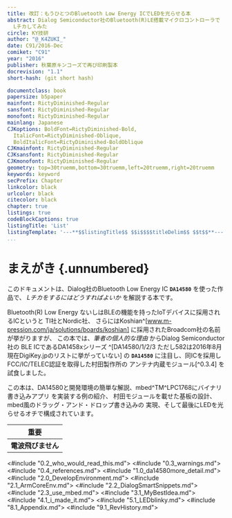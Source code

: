 ```yaml
---
title: 改訂：もうひとつのBluetooth Low Energy ICでLEDを光らせる本
abstract: Dialog Semiconductor社のBluetooth(R)LE搭載マイクロコントローラで
  Lチカしてみた
circle: KY技研
author: "@_K4ZUKI_"
date: C91/2016-Dec
comiket: "C91"
year: "2016"
publisher: 秋葉原キンコーズで再び印刷製本
docrevision: "1.1"
short-hash: (git short hash)

documentclass: book
papersize: b5paper
mainfont: RictyDiminished-Regular
sansfont: RictyDiminished-Regular
monofont: RictyDiminished-Regular
mainlang: Japanese
CJKoptions: BoldFont=RictyDiminished-Bold,
  ItalicFont=RictyDiminished-Oblique,
  BoldItalicFont=RictyDiminished-BoldOblique
CJKmainfont: RictyDiminished-Regular
CJKsansfont: RictyDiminished-Regular
CJKmonofont: RictyDiminished-Regular
geometry: top=30truemm,bottom=30truemm,left=20truemm,right=20truemm
keywords: keyword
secPrefix: Chapter
linkcolor: black
urlcolor: black
citecolor: black
chapter: true
listings: true
codeBlockCaptions: true
listingTitle: 'List'
listingTemplate: '---**$$listingTitle$$ $$i$$$$titleDelim$$ $$t$$**---'
...
```


<!--
localfontdir: ExternalLocation=/home/yamamoto/.local/share/fonts/
`pinout.txt`{.include}
-->

# まえがき {.unnumbered}
このドキュメントは、Dialog社のBluetooth Low Energy IC **`DA14580`** を使った作品で、
*Lチカをするにはどうすればよいか* を解説する本です。

Bluetooth(R) Low Energy ないしはBLEの機能を持ったIoTデバイスに採用されるICというと
TI社とNordic社、
さらにはKoshian^[www.m-pression.com/ja/solutions/boards/koshian]
に採用されたBroadcom社の名前が挙がりますが、
この本では、_筆者の個人的な理由_ からDialog Semiconductor社の
BLE ICであるDA1458xシリーズ
^[DA14580/1/2/3 ただし582は2016年8月現在DigiKey.jpのリストに挙がっていない] の
**`DA14580`** に注目し、同ICを採用しFCC/IC/TELEC認証を取得した村田製作所の
アンテナ内蔵モジュール[^0.3.4]
を試食しました。

この本は、DA14580と開発環境の簡単な解説、mbed^TM^LPC1768にバイナリ書き込みアプリ
を実装する例の紹介、
村田モジュールを載せた基板の設計、mbed風のドラッグ・アンド・ドロップ書き込みの
実現、そして最後にLEDを光らせるオチで構成されています。

|      **重要**      |
|:------------------:|
| **電波飛びません** |


<#include "0.2_who_would_read_this.md">
<#include "0.3_warnings.md">
<#include "0.4_references.md">
<#include "1.0_da14580more_detail.md">
<#include "2.0_DevelopEnvironment.md">
<#include "2.1_ArmCoreEnv.md">
<#include "2.2_DialogSmartSnippets.md">
<#include "2.3_use_mbed.md">
<#include "3.1_MyBestIdea.md">
<#include "4.1_i_made_it.md">
<#include "5.1_LEDblinky.md">
<#include "8.1_Appendix.md">
<#include "9.1_RevHistory.md">
<!-- `markdown/9.9_tail.md`{.include} -->
